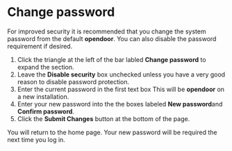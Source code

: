 # Change password

For improved security it is recommended that you change the system password from the default **opendoor**. You can also disable the password requirement if desired.

1.  Click the triangle at the left of the bar labled **Change password** to expand the section.
2.  Leave the **Disable security** box unchecked unless you have a very good reason to disable password protection.
3.  Enter the current password in the first text box This will be **opendoor** on a new installation.
4.  Enter your new password into the the boxes labeled **New password**and **Confirm password**.
5.  Click the **Submit Changes** button at the bottom of the page.

You will return to the home page. Your new password will be required the next time you log in.

